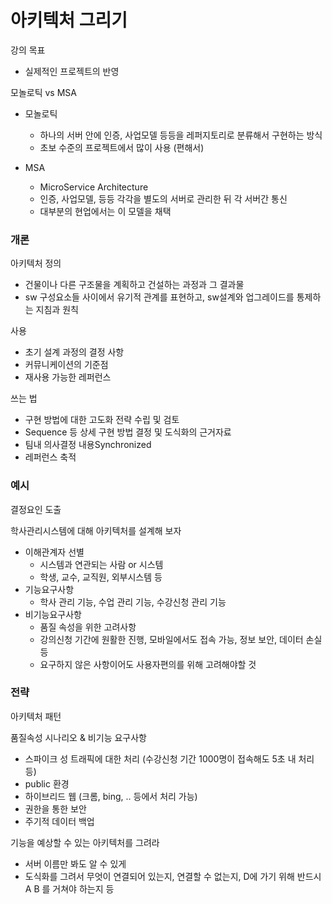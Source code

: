 # 아키텍처 그리기

강의 목표

- 실제적인 프로젝트의 반영



모놀로틱 vs MSA

- 모놀로틱
  - 하나의 서버 안에 인증, 사업모델 등등을 레퍼지토리로 분류해서 구현하는 방식
  - 초보 수준의 프로젝트에서 많이 사용 (편해서)

- MSA
  - MicroService Architecture
  - 인증, 사업모델, 등등 각각을 별도의 서버로 관리한 뒤 각 서버간 통신
  - 대부분의 현업에서는 이 모델을 채택



### 개론

아키텍처 정의

- 건물이나 다른 구조물을 계획하고 건설하는 과정과 그 결과물
- sw 구성요소들 사이에서 유기적 관계를 표현하고, sw설계와 업그레이드를 통제하는 지침과 원칙

사용

- 초기 설계 과정의 결정 사항
- 커뮤니케이션의 기준점
- 재사용 가능한 레퍼런스

쓰는 법

- 구현 방법에 대한 고도화 전략 수립 및 검토
- Sequence 등 상세 구현 방법 결정 및 도식화의 근거자료
- 팀내 의사결정 내용Synchronized
- 레퍼런스 축적



### 예시

결정요인 도출

학사관리시스템에 대해 아키텍처를 설계해 보자

- 이해관계자 선별
  - 시스템과 연관되는 사람 or 시스템
  - 학생, 교수, 교직원, 외부시스템 등
- 기능요구사항
  - 학사 관리 기능, 수업 관리 기능, 수강신청 관리 기능
- 비기능요구사항
  - 품질 속성을 위한 고려사항
  - 강의신청 기간에 원활한 진행, 모바일에서도 접속 가능, 정보 보안, 데이터 손실 등
  - 요구하지 않은 사항이어도 사용자편의를 위해 고려해야할 것



### 전략

아키텍처 패턴



품질속성 시나리오 & 비기능 요구사항

- 스파이크 성 트래픽에 대한 처리 (수강신청 기간 1000명이 접속해도 5초 내 처리 등)
- public 환경
- 하이브리드 웹 (크롬, bing, .. 등에서 처리 가능)
- 권한을 통한 보안
- 주기적 데이터 백업



기능을 예상할 수 있는 아키텍처를 그려라 

- 서버 이름만 봐도 알 수 있게
- 도식화를 그려서 무엇이 연결되어 있는지, 연결할 수 없는지, D에 가기 위해 반드시 A B 를 거쳐야 하는지 등